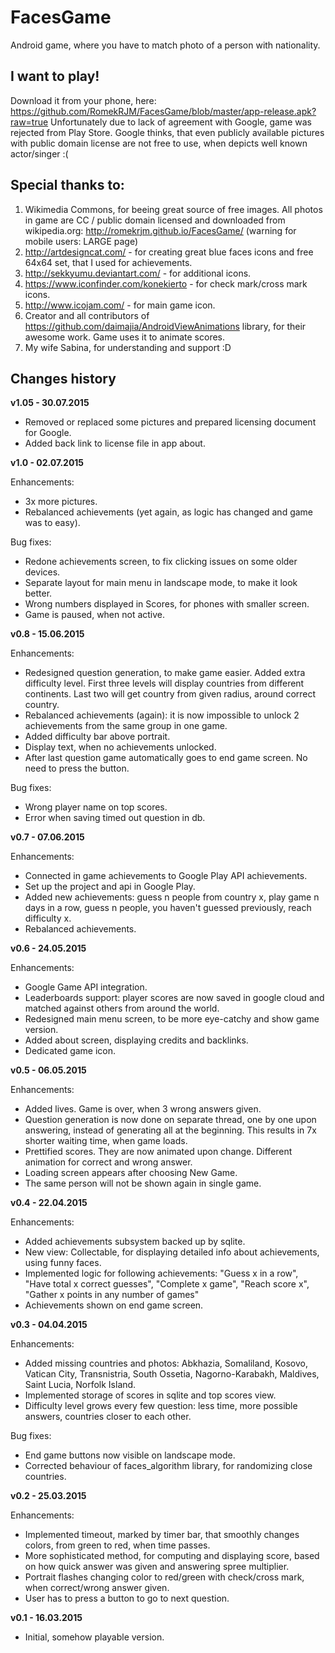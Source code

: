 # FacesGame
Android game, where you have to match photo of a person with nationality.

## I want to play!

Download it from your phone, here: https://github.com/RomekRJM/FacesGame/blob/master/app-release.apk?raw=true
Unfortunately due to lack of agreement with Google, game was rejected from Play Store. Google thinks, that even publicly available pictures with public domain license are not free to use, when depicts well known actor/singer :(


## Special thanks to:

1. Wikimedia Commons, for beeing great source of free images. All photos in game are CC / public domain licensed and downloaded from wikipedia.org:
    http://romekrjm.github.io/FacesGame/ (warning for mobile users: LARGE page)
2. http://artdesigncat.com/ - for creating great blue faces icons and free 64x64 set, that I used for achievements.
3. http://sekkyumu.deviantart.com/ - for additional icons.
4. https://www.iconfinder.com/konekierto - for check mark/cross mark icons.
5. http://www.icojam.com/ - for main game icon.
6. Creator and all contributors of https://github.com/daimajia/AndroidViewAnimations library, for their awesome work.
Game uses it to animate scores.
7. My wife Sabina, for understanding and support :D


## Changes history

**v1.05 - 30.07.2015**

* Removed or replaced some pictures and prepared licensing document for Google.
* Added back link to license file in app about.


**v1.0 - 02.07.2015**

Enhancements:

* 3x more pictures.
* Rebalanced achievements (yet again, as logic has changed and game was to easy).

Bug fixes:

* Redone achievements screen, to fix clicking issues on some older devices.
* Separate layout for main menu in landscape mode, to make it look better.
* Wrong numbers displayed in Scores, for phones with smaller screen.
* Game is paused, when not active.

**v0.8 - 15.06.2015**

Enhancements:

* Redesigned question generation, to make game easier. Added extra difficulty level. First three levels will display countries from different continents. Last two will get country from given radius, around correct country.
* Rebalanced achievements (again): it is now impossible to unlock 2 achievements from the same group in one game.
* Added difficulty bar above portrait.
* Display text, when no achievements unlocked.
* After last question game automatically goes to end game screen. No need to press the button.

Bug fixes:

* Wrong player name on top scores.
* Error when saving timed out question in db.

**v0.7 - 07.06.2015**

Enhancements:

* Connected in game achievements to Google Play API achievements.
* Set up the project and api in Google Play.
* Added new achievements: guess n people from country x, play game n days in a row, guess n people, you haven't guessed previously, reach difficulty x.
* Rebalanced achievements.

**v0.6 - 24.05.2015**

Enhancements:

* Google Game API integration.
* Leaderboards support: player scores are now saved in google cloud and matched against others from around the world.
* Redesigned main menu screen, to be more eye-catchy and show game version.
* Added about screen, displaying credits and backlinks.
* Dedicated game icon.

**v0.5 - 06.05.2015**

Enhancements:

* Added lives. Game is over, when 3 wrong answers given.
* Question generation is now done on separate thread, one by one upon answering, instead of
generating all at the beginning. This results in 7x shorter waiting time, when game loads.
* Prettified scores. They are now animated upon change.
Different animation for correct and wrong answer.
* Loading screen appears after choosing New Game.
* The same person will not be shown again in single game.

**v0.4 - 22.04.2015**

Enhancements:

* Added achievements subsystem backed up by sqlite.
* New view: Collectable, for displaying detailed info about achievements, using funny faces.
* Implemented logic for following achievements: "Guess x in a row", "Have total x correct guesses",
"Complete x game", "Reach score x", "Gather x points in any number of games"
* Achievements shown on end game screen.

**v0.3 - 04.04.2015**

Enhancements:

* Added missing countries and photos: Abkhazia, Somaliland, Kosovo, Vatican City, 
  Transnistria, South Ossetia, Nagorno-Karabakh, Maldives, Saint Lucia, Norfolk Island.
* Implemented storage of scores in sqlite and top scores view.
* Difficulty level grows every few question: less time, more possible answers, 
  countries closer to each other.
  
Bug fixes:

* End game buttons now visible on landscape mode.
* Corrected behaviour of faces_algorithm library, for randomizing close countries.  


**v0.2 - 25.03.2015**

Enhancements:

* Implemented timeout, marked by timer bar, that smoothly changes colors, from green to red, when time passes.
* More sophisticated method, for computing and displaying score, based on how quick answer was given and answering spree multiplier.
* Portrait flashes changing color to red/green with check/cross mark, when correct/wrong answer given.
* User has to press a button to go to next question.


**v0.1 - 16.03.2015**

* Initial, somehow playable version.
